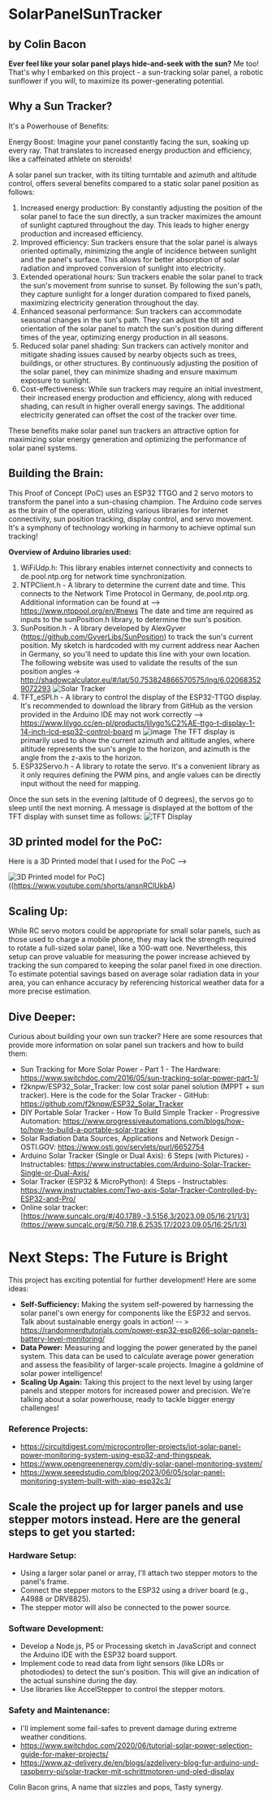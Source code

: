# SolarPanelSunTracker 
## by Colin Bacon
**Ever feel like your solar panel plays hide-and-seek with the sun?** Me too! That's why I embarked on this project - a sun-tracking solar panel, a robotic sunflower if you will, to maximize its power-generating potential.

## Why a Sun Tracker? 
It's a Powerhouse of Benefits:

Energy Boost: Imagine your panel constantly facing the sun, soaking up every ray. That translates to increased energy production and efficiency, like a caffeinated athlete on steroids!

A solar panel sun tracker, with its tilting turntable and azimuth and altitude control, offers several benefits compared to a static solar panel position as follows:

1. Increased energy production: By constantly adjusting the position of the solar panel to face the sun directly, a sun tracker maximizes the amount of sunlight captured throughout the day. This leads to higher energy production and increased efficiency.
2. Improved efficiency: Sun trackers ensure that the solar panel is always oriented optimally, minimizing the angle of incidence between sunlight and the panel's surface. This allows for better absorption of solar radiation and improved conversion of sunlight into electricity.
3. Extended operational hours: Sun trackers enable the solar panel to track the sun's movement from sunrise to sunset. By following the sun's path, they capture sunlight for a longer duration compared to fixed panels, maximizing electricity generation throughout the day.
4. Enhanced seasonal performance: Sun trackers can accommodate seasonal changes in the sun's path. They can adjust the tilt and orientation of the solar panel to match the sun's position during different times of the year, optimizing energy production in all seasons.
5. Reduced solar panel shading: Sun trackers can actively monitor and mitigate shading issues caused by nearby objects such as trees, buildings, or other structures. By continuously adjusting the position of the solar panel, they can minimize shading and ensure maximum exposure to sunlight.
6. Cost-effectiveness: While sun trackers may require an initial investment, their increased energy production and efficiency, along with reduced shading, can result in higher overall energy savings. The additional electricity generated can offset the cost of the tracker over time.

These benefits make solar panel sun trackers an attractive option for maximizing solar energy generation and optimizing the performance of solar panel systems.

## Building the Brain:

This Proof of Concept (PoC) uses an ESP32 TTGO and 2 servo motors to transform the panel into a sun-chasing champion. The Arduino code serves as the brain of the operation, utilizing various libraries for internet connectivity, sun position tracking, display control, and servo movement. It's a symphony of technology working in harmony to achieve optimal sun tracking!

**Overview of Arduino libraries used:**
1. WiFiUdp.h: This library enables internet connectivity and connects to de.pool.ntp.org for network time synchronization.
2. NTPClient.h - A library to determine the current date and time. This connects to the Network Time Protocol in Germany, de.pool.ntp.org. Additional information can be found at --> https://www.ntppool.org/en/#news  The date and time are required as inputs to the sunPosition.h library, to determine the sun's position. 
3. SunPosition.h - A library developed by AlexGyver (https://github.com/GyverLibs/SunPosition) to track the sun's current position. My sketch is hardcoded with my current address near Aachen in Germany, so you'll need to update this line with your own location. The following website was used to validate the results of the sun position angles -> http://shadowcalculator.eu/#/lat/50.753824866570575/lng/6.020683529072293
![Solar Tracker ](https://github.com/GyverLibs/SunPosition/blob/main/doc/angles.png)
4. TFT_eSPI.h - A library to control the display of the ESP32-TTGO display. It's recommended to download the library from GitHub as the version provided in the Arduino IDE may not work correctly --> https://www.lilygo.cc/en-pl/products/lilygo%C2%AE-ttgo-t-display-1-14-inch-lcd-esp32-control-board m ![image](https://github.com/thebacons/SolarPanelSunTracker/assets/77930793/a84007d6-6866-4f6d-b1e5-2f3624c783e1) The TFT display is primarily used to show the current azimuth and altitude angles, where altitude represents the sun's angle to the horizon, and azimuth is the angle from the z-axis to the horizon.
5. ESP32Servo.h - A library to rotate the servo. It's a convenient library as it only requires defining the PWM pins, and angle values can be directly input without the need for mapping.

Once the sun sets in the evening (altitude of 0 degrees), the servos go to sleep until the next morning. A message is displayed at the bottom of the TFT display with sunset time as follows: ![TFT Display](https://github.com/thebacons/SolarPanelSunTracker/blob/main/ESP32_TTGO_CurrentTime_SunPosition_ESPServo_V4/TFT%20Display_1.png)

## 3D printed model for the PoC:
Here is a 3D Printed model that I used for the PoC --> 

![3D Printed model for PoC](ESP32_TTGO_CurrentTime_SunPosition_ESPServo_V4/SunTrackerPoC.png)] <br>((https://www.youtube.com/shorts/ansnRClUkbA)

## Scaling Up:

While RC servo motors could be appropriate for small solar panels, such as those used to charge a mobile phone, they may lack the strength required to rotate a full-sized solar panel, like a 100-watt one. Nevertheless, this setup can prove valuable for measuring the power increase achieved by tracking the sun compared to keeping the solar panel fixed in one direction. To estimate potential savings based on average solar radiation data in your area, you can enhance accuracy by referencing historical weather data for a more precise estimation.


## Dive Deeper:

Curious about building your own sun tracker? Here are some resources that provide more information on solar panel sun trackers and how to build them:

- Sun Tracking for More Solar Power - Part 1 - The Hardware: https://www.switchdoc.com/2016/05/sun-tracking-solar-power-part-1/
- f2knpw/ESP32_Solar_Tracker: low cost solar panel solution (MPPT + sun tracker). Here is the code for the Solar Tracker - GitHub: https://github.com/f2knpw/ESP32_Solar_Tracker
- DIY Portable Solar Tracker - How To Build Simple Tracker - Progressive Automation: https://www.progressiveautomations.com/blogs/how-to/how-to-build-a-portable-solar-tracker
- Solar Radiation Data Sources, Applications and Network Design - OSTI.GOV: https://www.osti.gov/servlets/purl/6652754
- Arduino Solar Tracker (Single or Dual Axis): 6 Steps (with Pictures) - Instructables: https://www.instructables.com/Arduino-Solar-Tracker-Single-or-Dual-Axis/
- Solar Tracker (ESP32 & MicroPython): 4 Steps - Instructables: https://www.instructables.com/Two-axis-Solar-Tracker-Controlled-by-ESP32-and-Pro/
- Online solar tracker:  [https://www.suncalc.org/#/40.1789,-3.5156,3/2023.09.05/16:21/1/3](https://www.suncalc.org/#/50.718,6.2535,17/2023.09.05/16:25/1/3)

# Next Steps: The Future is Bright

This project has exciting potential for further development! Here are some ideas:

* **Self-Sufficiency:** Making the system self-powered by harnessing the solar panel's own energy for components like the ESP32 and servos. Talk about sustainable energy goals in action! -- > https://randomnerdtutorials.com/power-esp32-esp8266-solar-panels-battery-level-monitoring/
* **Data Power:** Measuring and logging the power generated by the panel system. This data can be used to calculate average power generation and assess the feasibility of larger-scale projects. Imagine a goldmine of solar power intelligence!
* **Scaling Up Again:** Taking this project to the next level by using larger panels and stepper motors for increased power and precision. We're talking about a solar powerhouse, ready to tackle bigger energy challenges!

### Reference Projects: 
- https://circuitdigest.com/microcontroller-projects/iot-solar-panel-power-monitoring-system-using-esp32-and-thingspeak, 
- https://www.opengreenenergy.com/diy-solar-panel-monitoring-system/
- https://www.seeedstudio.com/blog/2023/06/05/solar-panel-monitoring-system-built-with-xiao-esp32c3/

## Scale the project up for larger panels and use stepper motors instead. Here are the general steps to get you started:

### Hardware Setup:

- Using a larger solar panel or array, I'll attach two stepper motors to the panel's frame.
- Connect the stepper motors to the ESP32 using a driver board (e.g., A4988 or DRV8825).
- The stepper motor will also be connected to the power source.

### Software Development:

- Develop a Node.js, P5 or Processing sketch in JavaScript and connect the Arduino IDE with the ESP32 board support.
- Implement code to read data from light sensors (like LDRs or photodiodes) to detect the sun's position. This will give an indication of the actual sunshine during the day.
- Use libraries like AccelStepper to control the stepper motors.  
 
### Safety and Maintenance:
- I'll implement some fail-safes to prevent damage during extreme weather conditions.
 - https://www.switchdoc.com/2020/06/tutorial-solar-power-selection-guide-for-maker-projects/
 - https://www.az-delivery.de/en/blogs/azdelivery-blog-fur-arduino-und-raspberry-pi/solar-tracker-mit-schrittmotoren-und-oled-display   



Colin Bacon grins,
A name that sizzles and pops,
Tasty synergy.
